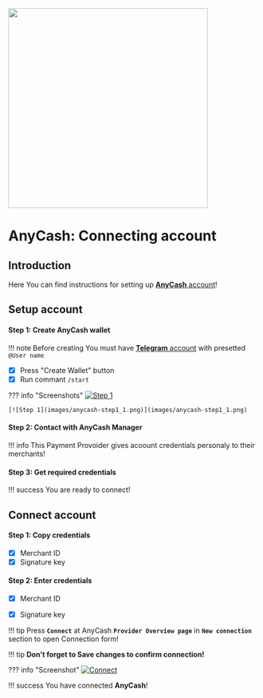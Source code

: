 <img src="https://static.openfintech.io/payment_providers/anycash/logo.svg?w=400" width="400px">

# AnyCash: Connecting account

## Introduction

Here You can find  instructions for setting up <a href="https://any.cash/" target="_blank" rel="noopener">**AnyCash** account</a>! 

## Setup account

#### Step 1: Create AnyCash wallet

!!! note
    Before creating You must have <a href="https://web.telegram.org" target="_blank" rel="noopener">**Telegram** account</a> with presetted ```@User name```

- [x] Press "Create Wallet" button
- [x] Run commant ```/start```

??? info "Screenshots"
    [![Step 1](images/anycash-step1.png)](images/anycash-step1.png)
    
    [![Step 1](images/anycash-step1_1.png)](images/anycash-step1_1.png)

#### Step 2: Contact with AnyCash Manager

!!! info
    This Payment Provoider gives acoount credentials personaly to their merchants!
    
#### Step 3: Get required credentials

!!! success
    You are ready to connect!
    
## Connect account

#### Step 1: Copy credentials

- [x] Merchant ID
- [x] Signature key

#### Step 2: Enter credentials

- [x] Merchant ID
- [x] Signature key


!!! tip
    Press **```Connect```** at AnyCash **```Provider Overview page```** in **```New connection```** section to open Connection form!

!!! tip
    **Don't forget to Save changes to confirm connection!**

??? info "Screenshot"
    [![Connect](images/anycash-step_connect.png)](images/anycash-step_connect.png)


!!! success
    You have connected **AnyCash**!